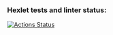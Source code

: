 ### Hexlet tests and linter status:
[![Actions Status](https://github.com/ShchenevS/python-project-83/actions/workflows/hexlet-check.yml/badge.svg)](https://github.com/ShchenevS/python-project-83/actions)